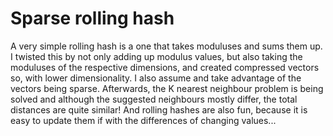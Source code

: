 # Sparse rolling hash

A very simple rolling hash is a one that takes moduluses and sums them up. I twisted this by not only adding up modulus values, but also taking the moduluses of the respective dimensions, and created compressed vectors so, with lower dimensionality. I also assume and take advantage of the vectors being sparse. Afterwards, the K nearest neighbour problem is being solved and although the suggested neighbours mostly differ, the total distances are quite similar! And rolling hashes are also fun, because it is easy to update them if with the differences of changing values...
